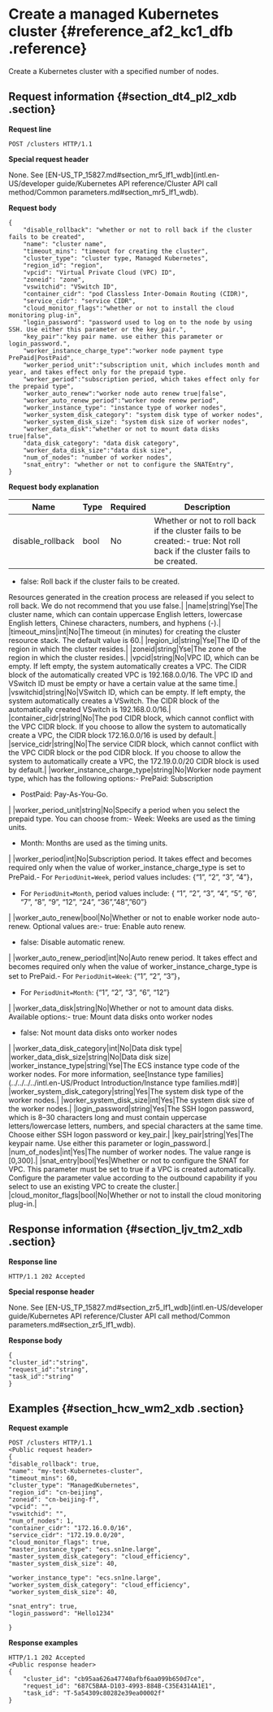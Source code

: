 # Create a managed Kubernetes cluster {#reference_af2_kc1_dfb .reference}

Create a Kubernetes cluster with a specified number of nodes.

## Request information {#section_dt4_pl2_xdb .section}

**Request line**

```
POST /clusters HTTP/1.1 
```

**Special request header**

None. See [EN-US\_TP\_15827.md\#section\_mr5\_lf1\_wdb](intl.en-US/developer guide/Kubernetes API reference/Cluster API call method/Common parameters.md#section_mr5_lf1_wdb).

**Request body**

```
{
	"disable_rollback": "whether or not to roll back if the cluster fails to be created",
	"name": "cluster name",
	"timeout_mins": "timeout for creating the cluster",
	"cluster_type": "cluster type, Managed Kubernetes",
	"region_id": "region",
	"vpcid": "Virtual Private Cloud (VPC) ID",
	"zoneid": "zone",
	"vswitchid": "VSwitch ID",	
	"container_cidr": "pod Classless Inter-Domain Routing (CIDR)",
	"service_cidr": "service CIDR",
	"cloud_monitor_flags":"whether or not to install the cloud monitoring plug-in",
	"login_password": "password used to log on to the node by using SSH. Use either this parameter or the key_pair.",
	"key_pair":"key pair name. use either this parameter or login_password.",
	"worker_instance_charge_type":"worker node payment type PrePaid|PostPaid",
	"worker_period_unit":"subscription unit, which includes month and year, and takes effect only for the prepaid type.
	"worker_period":"subscription period, which takes effect only for the prepaid type",
	"worker_auto_renew":"worker node auto renew true|false",
	"worker_auto_renew_period":"worker node renew period",
	"worker_instance_type": "instance type of worker nodes",
	"worker_system_disk_category": "system disk type of worker nodes",
	"worker_system_disk_size": "system disk size of worker nodes",
	"worker_data_disk":"whether or not to mount data disks true|false",
	"data_disk_category": "data disk category",
	"worker_data_disk_size":"data disk size",
	"num_of_nodes": "number of worker nodes",
	"snat_entry": "whether or not to configure the SNATEntry",
}
```

**Request body explanation**

|Name|Type|Required|Description|
|----|----|--------|-----------|
|disable\_rollback|bool|No|Whether or not to roll back if the cluster fails to be created:-   true: Not roll back if the cluster fails to be created.
-   false: Roll back if the cluster fails to be created.

Resources generated in the creation process are released if you select to roll back. We do not recommend that you use false.|
|name|string|Yse|The cluster name, which can contain uppercase English letters, lowercase English letters, Chinese characters, numbers, and hyphens \(-\).|
|timeout\_mins|int|No|The timeout \(in minutes\) for creating the cluster resource stack. The default value is 60.|
|region\_id|string|Yse|The ID of the region in which the cluster resides.|
|zoneid|string|Yse|The zone of the region in which the cluster resides.|
|vpcid|string|No|VPC ID, which can be empty. If left empty, the system automatically creates a VPC. The CIDR block of the automatically created VPC is 192.168.0.0/16. The VPC ID and VSwitch ID must be empty or have a certain value at the same time.|
|vswitchid|string|No|VSwitch ID, which can be empty. If left empty, the system automatically creates a VSwitch. The CIDR block of the automatically created VSwitch is 192.168.0.0/16.|
|container\_cidr|string|No|The pod CIDR block, which cannot conflict with the VPC CIDR block. If you choose to allow the system to automatically create a VPC, the CIDR block 172.16.0.0/16 is used by default.|
|service\_cidr|string|No|The service CIDR block, which cannot conflict with the VPC CIDR block or the pod CIDR block. If you choose to allow the system to automatically create a VPC, the 172.19.0.0/20 CIDR block is used by default.|
|worker\_instance\_charge\_type|string|No|Worker node payment type, which has the following options:-   PrePaid: Subscription
-   PostPaid: Pay-As-You-Go.

|
|worker\_period\_unit|string|No|Specify a period when you select the prepaid type. You can choose from:-   Week: Weeks are used as the timing units.
-   Month: Months are used as the timing units.

|
|worker\_period|int|No|Subscription period. It takes effect and becomes required only when the value of worker\_instance\_charge\_type is set to PrePaid.-   For `PeriodUnit=Week`, period values includes: \{“1”, “2”, “3”, “4”\}，
-   For `PeriodUnit=Month`, period values include: \{ “1”, “2”, “3”, “4”, “5”, “6”, “7”, “8”, “9”, “12”, “24”, “36”,”48”,”60”\}

|
|worker\_auto\_renew|bool|No|Whether or not to enable worker node auto-renew. Optional values are:-   true: Enable auto renew.
-   false: Disable automatic renew.

|
|worker\_auto\_renew\_period|int|No|Auto renew period. It takes effect and becomes required only when the value of worker\_instance\_charge\_type is set to PrePaid.-   For `PeriodUnit=Week`: \{“1”, “2”, “3”\}，
-   For `PeriodUnit=Month`: \{“1”, “2”, “3”, “6”, “12”\}

|
|worker\_data\_disk|string|No|Whether or not to amount data disks. Available options:-   true: Mount data disks onto worker nodes
-   false: Not mount data disks onto worker nodes

|
|worker\_data\_disk\_category|int|No|Data disk type|
|worker\_data\_disk\_size|string|No|Data disk size|
|worker\_instance\_type|string|Yse|The ECS instance type code of the worker nodes. For more information, see[Instance type families](../../../../intl.en-US/Product Introduction/Instance type families.md#)|
|worker\_system\_disk\_category|string|Yes|The system disk type of the worker nodes.|
|worker\_system\_disk\_size|int|Yes|The system disk size of the worker nodes.|
|login\_password|string|Yes|The SSH logon password, which is 8–30 characters long and must contain uppercase letters/lowercase letters, numbers, and special characters at the same time. Choose either SSH logon password or key\_pair.|
|key\_pair|string|Yes|The keypair name. Use either this parameter or login\_password.|
|num\_of\_nodes|int|Yes|The number of worker nodes. The value range is \[0,300\].|
|snat\_entry|bool|Yes|Whether or not to configure the SNAT for VPC. This parameter must be set to true if a VPC is created automatically. Configure the parameter value according to the outbound capability if you select to use an existing VPC to create the cluster.|
|cloud\_monitor\_flags|bool|No|Whether or not to install the cloud monitoring plug-in.|

## Response information {#section_ljv_tm2_xdb .section}

**Response line**

```
HTTP/1.1 202 Accepted
```

**Special response header**

None. See [EN-US\_TP\_15827.md\#section\_zr5\_lf1\_wdb](intl.en-US/developer guide/Kubernetes API reference/Cluster API call method/Common parameters.md#section_zr5_lf1_wdb).

**Response body**

```
{
"cluster_id":"string",
"request_id":"string",
"task_id":"string"
}
```

## Examples {#section_hcw_wm2_xdb .section}

**Request example**

```
POST /clusters HTTP/1.1
<Public request header>
{
"disable_rollback": true,
"name": "my-test-Kubernetes-cluster",
"timeout_mins": 60,
"cluster_type": "ManagedKubernetes",
"region_id": "cn-beijing",
"zoneid": "cn-beijing-f",
"vpcid": "",
"vswitchid": "",
"num_of_nodes": 1,
"container_cidr": "172.16.0.0/16",
"service_cidr": "172.19.0.0/20",
"cloud_monitor_flags": true,
"master_instance_type": "ecs.sn1ne.large",
"master_system_disk_category": "cloud_efficiency",
"master_system_disk_size": 40,

"worker_instance_type": "ecs.sn1ne.large",
"worker_system_disk_category": "cloud_efficiency",
"worker_system_disk_size": 40,

"snat_entry": true,
"login_password": "Hello1234"

}
```

**Response examples**

```
HTTP/1.1 202 Accepted
<Public response header>
{
    "cluster_id": "cb95aa626a47740afbf6aa099b650d7ce",
    "request_id": "687C5BAA-D103-4993-884B-C35E4314A1E1",
    "task_id": "T-5a54309c80282e39ea00002f"
}
```

